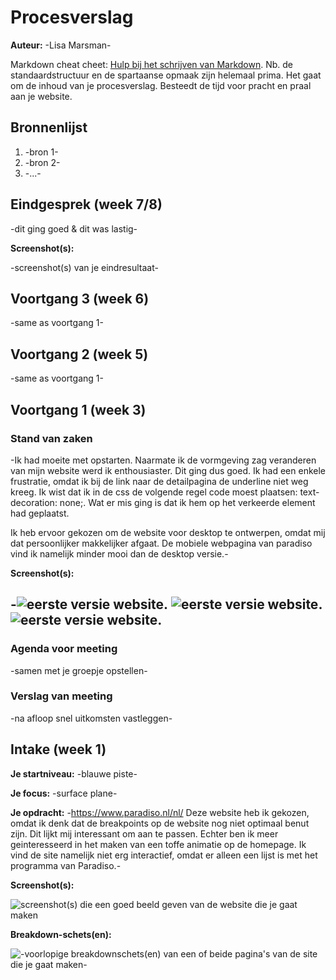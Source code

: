 # Procesverslag
**Auteur:** -Lisa Marsman-

Markdown cheat cheet: [Hulp bij het schrijven van Markdown](https://github.com/adam-p/markdown-here/wiki/Markdown-Cheatsheet). Nb. de standaardstructuur en de spartaanse opmaak zijn helemaal prima. Het gaat om de inhoud van je procesverslag. Besteedt de tijd voor pracht en praal aan je website.



## Bronnenlijst
1. -bron 1-
2. -bron 2-
3. -...-



## Eindgesprek (week 7/8)

-dit ging goed & dit was lastig-

**Screenshot(s):**

-screenshot(s) van je eindresultaat-



## Voortgang 3 (week 6)

-same as voortgang 1-



## Voortgang 2 (week 5)

-same as voortgang 1-



## Voortgang 1 (week 3)

### Stand van zaken

-Ik had moeite met opstarten. Naarmate ik de vormgeving zag veranderen van mijn website werd ik enthousiaster. Dit ging dus goed. Ik had een enkele frustratie, omdat ik bij de link naar de detailpagina de underline niet weg kreeg. Ik wist dat ik in de css de volgende regel code moest plaatsen: text-decoration: none;. Wat er mis ging is dat ik hem op het verkeerde element had geplaatst.

Ik heb ervoor gekozen om de website voor desktop te ontwerpen, omdat mij dat persoonlijker makkelijker afgaat. De mobiele webpagina van paradiso vind ik namelijk minder mooi dan de desktop versie.-

**Screenshot(s):**

-![eerste versie website.](images/proces_wk1_1.png)
![eerste versie website.](images/proceswk1_2.png)
![eerste versie website.](images/proceswk1_3.png)
-

### Agenda voor meeting

-samen met je groepje opstellen-

### Verslag van meeting

-na afloop snel uitkomsten vastleggen-



## Intake (week 1)

**Je startniveau:** -blauwe piste-

**Je focus:** -surface plane-

**Je opdracht:** -https://www.paradiso.nl/nl/
Deze website heb ik gekozen, omdat ik denk dat de breakpoints op de website nog niet optimaal benut zijn. Dit lijkt mij interessant om aan te passen. Echter ben ik meer geinteresseerd in het maken van een toffe animatie op de homepage. Ik vind de site namelijk niet erg interactief, omdat er alleen een lijst is met het programma van Paradiso.-

**Screenshot(s):**

![screenshot(s) die een goed beeld geven van de website die je gaat maken](images/screenshot.png)

**Breakdown-schets(en):**

![-voorlopige breakdownschets(en) van een of beide pagina's van de site die je gaat maken-](images/breakdownschets.png)

